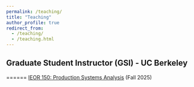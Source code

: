 ```yaml
---
permalink: /teaching/
title: "Teaching"
author_profile: true
redirect_from: 
  - /teaching/
  - /teaching.html
---
```


## Graduate Student Instructor (GSI) - UC Berkeley
======
[IEOR 150: Production Systems Analysis](https://classes.berkeley.edu/content/2025-fall-indeng-150-01-lec-01)  (Fall 2025)

